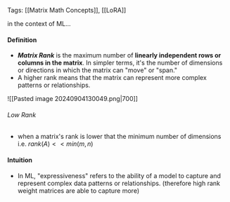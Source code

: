 Tags: [[Matrix Math Concepts]], [[LoRA]]

in the context of ML...


#### Definition
- ***Matrix Rank*** is the maximum number of **linearly independent rows or columns in the matrix**. In simpler terms, it's the number of dimensions or directions in which the matrix can "move" or "span."
- A higher rank means that the matrix can represent more complex patterns or relationships.

![[Pasted image 20240904130049.png|700]]

###### Low Rank
- when a matrix's rank is lower that the minimum number of dimensions i.e. $rank(A) << min(m, n)$

#### Intuition
- In ML, "expressiveness" refers to the ability of a model to capture and represent complex data patterns or relationships. (therefore high rank weight matrices are able to capture more)